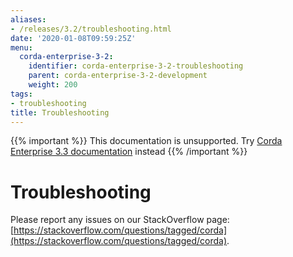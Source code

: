 ```yaml
---
aliases:
- /releases/3.2/troubleshooting.html
date: '2020-01-08T09:59:25Z'
menu:
  corda-enterprise-3-2:
    identifier: corda-enterprise-3-2-troubleshooting
    parent: corda-enterprise-3-2-development
    weight: 200
tags:
- troubleshooting
title: Troubleshooting
---
```

{{% important %}}
This documentation is unsupported.
Try [Corda Enterprise 3.3 documentation](/docs/corda-enterprise/3.3/_index.md) instead
{{% /important %}}


# Troubleshooting

Please report any issues on our StackOverflow page: [https://stackoverflow.com/questions/tagged/corda](https://stackoverflow.com/questions/tagged/corda).

